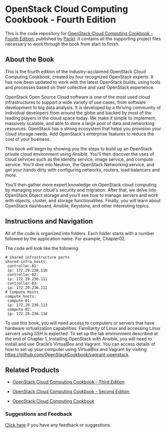 # OpenStack Cloud Computing Cookbook - Fourth Edition
This is the code repository for [OpenStack Cloud Computing Cookbook - Fourth Edition](https://www.packtpub.com/virtualization-and-cloud/openstack-cloud-computing-cookbook-fourth-edition?utm_source=github&utm_medium=repository&utm_campaign=9781788398763), published by [Packt](https://www.packtpub.com/?utm_source=github). It contains all the supporting project files necessary to work through the book from start to finish.
## About the Book
This is the fourth edition of the industry-acclaimed OpenStack Cloud Computing Cookbook, created by four recognized OpenStack experts. It has now been updated to work with the latest OpenStack builds, using tools and processes based on their collective and vast OpenStack experience.

OpenStack Open Source Cloud software is one of the most used cloud infrastructures to support a wide variety of use cases, from software development to big data analysis. It is developed by a thriving community of individual developers from around the globe and backed by most of the leading players in the cloud space today. We make it simple to implement, massively scalable, and able to store a large pool of data and networking resources. OpenStack has a strong ecosystem that helps you provision your cloud storage needs. Add OpenStack's enterprise features to reduce the cost of your business.

This book will begin by showing you the steps to build up an OpenStack private cloud environment using Ansible. You'll then discover the uses of cloud services such as the identity service, image service, and compute service. You'll dive into Neutron, the OpenStack Networking service, and get your hands dirty with configuring networks, routers, load balancers and more.

You’ll then gather more expert knowledge on OpenStack cloud computing by managing your cloud's security and migration. After that, we delve into OpenStack Object storage and you’ll see how to manage servers and work with objects, cluster, and storage functionalities. Finally, you will learn about OpenStack dashboard, Ansible, Keystone, and other interesting topics.


## Instructions and Navigation
All of the code is organized into folders. Each folder starts with a number followed by the application name. For example, Chapter02.



The code will look like the following:
```
# Shared infrastructure parts
shared-infra_hosts:
 controller-01:
 ip: 172.29.236.110
 controller-02:
 ip: 172.29.236.111
 controller-03:
 ip: 172.29.236.112
# Compute Hosts
compute_hosts:
 compute-01:
 ip: 172.29.236.113
 compute-02:
 ip: 172.29.236.114
```

To use this book, you will need access to computers or servers that have hardware virtualization capabilities. Familiarity of Linux and accessing Linux servers using SSH is expected.
To set up the lab environment described at the end of Chapter 1, Installing OpenStack with Ansible, you will need to install and use Oracle’s VirtualBox and Vagrant. You can access details of how to set up your computer using VirtualBox and Vagrant by visiting 
https://github.com/OpenStackCookbook/vagrant-openstack.

## Related Products
* [OpenStack Cloud Computing Cookbook - Third Edition](https://www.packtpub.com/virtualization-and-cloud/openstack-cloud-computing-cookbook-third-edition?utm_source=github&utm_medium=repository&utm_campaign=9781782174783)

* [OpenStack Cloud Computing Cookbook - Second Edition](https://www.packtpub.com/virtualization-and-cloud/openstack-cloud-computing-cookbook-second-edition?utm_source=github&utm_medium=repository&utm_campaign=9781782167587)

* [OpenStack Cloud Computing Cookbook](https://www.packtpub.com/virtualization-and-cloud/openstack-cloud-computing-cookbook?utm_source=github&utm_medium=repository&utm_campaign=9781849517324)

### Suggestions and Feedback
[Click here](https://docs.google.com/forms/d/e/1FAIpQLSe5qwunkGf6PUvzPirPDtuy1Du5Rlzew23UBp2S-P3wB-GcwQ/viewform) if you have any feedback or suggestions.
